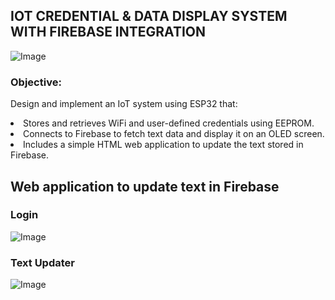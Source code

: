 ## IOT CREDENTIAL & DATA DISPLAY SYSTEM WITH FIREBASE INTEGRATION
![Image](https://github.com/user-attachments/assets/316cd67c-aa07-4138-b71e-b22334e97fb7)

### Objective:
Design and implement an IoT system using ESP32 that:
<li>Stores and retrieves WiFi and user-defined credentials using EEPROM.
<li>Connects to Firebase to fetch text data and display it on an OLED screen.
<li>Includes a simple HTML web application to update the text stored in Firebase.

## Web application to update text in Firebase
### Login
![Image](https://github.com/user-attachments/assets/2b8ad02b-79b7-4279-9907-a496cdf2d289)
### Text Updater
![Image](https://github.com/user-attachments/assets/bdf7c75d-8824-4a68-83e4-2eec572cb1a6)
